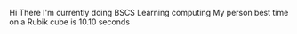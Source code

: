 Hi There
I'm currently doing BSCS
Learning computing
My person best time on a Rubik cube is 10.10 seconds
